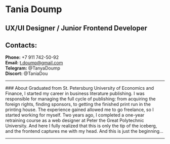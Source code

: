 # Tania Doump
## UX/UI Designer / Junior Frontend Developer

## Contacts:
**Phone:** +7 911 742-50-92\
**Email:** t.doump@gmail.com\
**Telegram:** @TanyaDoump\
**Discort:** @TaniaDou
<hr>
### About
Graduated from St. Petersburg University of Economics and Finance, I started my career in business literature publishing. I was responsible for managing the full cycle of publishing: from acquiring the foreign rights, finding sponsors, to getting the finished print run in the printing house. The experience gained allowed me to go freelance, so I started working for myself. Two years ago, I completed a one-year retraining course as a web designer at Peter the Great Polytechnic University. And here I fully realized that this is only the tip of the iceberg, and the frontend captures me with my head. And this is just the beginning...
<hr>
